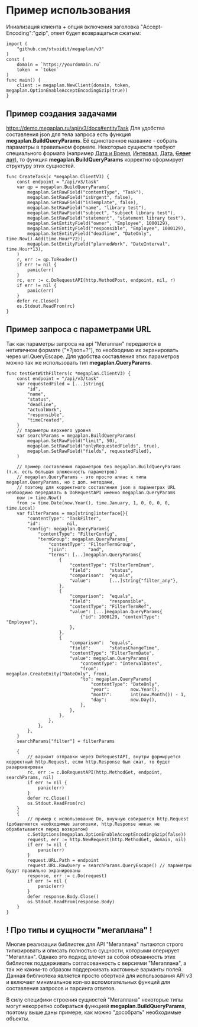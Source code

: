 # Пример использования

Иниализация клиента + опция включения заголовка "Accept-Encoding":"gzip", ответ будет возвращаться сжатым:

    import (
        "github.com/stvoidit/megaplan/v3"
    )
    const (
        domain = `https://yourdomain.ru`
        token  = `token`
    )
    func main() {
        client := megaplan.NewClient(domain, token, megaplan.OptionEnableAcceptEncodingGzip(true))
    }

## Пример создания задачами
https://demo.megaplan.ru/api/v3/docs#entityTask
Для удобства составления json для тела запроса есть функция __megaplan.BuildQueryParams__. Её единственное название - собрать параметры в правильном формате.
Некоторые сущности требуют специального формата (например [Дата и Время](https://demo.megaplan.ru/api/v3/docs#entityDateTime), [Интервал](https://demo.megaplan.ru/api/v3/docs#entityDateInterval), [Дата](https://demo.megaplan.ru/api/v3/docs#entityDateOnly), [~~Сдвиг дат~~](https://demo.megaplan.ru/api/v3/docs#entityShiftDate)), то функция __megaplan.BuildQueryParams__ корректно сформирует структуру этих сущностей.

    func CreateTask(c *megaplan.ClientV3) {
        const endpoint = "/api/v3/task"
        var qp = megaplan.BuildQueryParams(
            megaplan.SetRawField("contentType", "Task"),
            megaplan.SetRawField("isUrgent", false),
            megaplan.SetRawField("isTemplate", false),
            megaplan.SetRawField("name", "library test"),
            megaplan.SetRawField("subject", "subject library test"),
            megaplan.SetRawField("statement", "statement library test"),
            megaplan.SetEntityField("owner", "Employee", 1000129),
            megaplan.SetEntityField("responsible", "Employee", 1000129),
            megaplan.SetEntityField("deadline", "DateOnly", time.Now().Add(time.Hour*72)),
            megaplan.SetEntityField("plannedWork", "DateInterval", time.Hour*13),
        )
        r, err := qp.ToReader()
        if err != nil {
            panic(err)
        }
        rc, err := c.DoRequestAPI(http.MethodPost, endpoint, nil, r)
        if err != nil {
            panic(err)
        }
        defer rc.Close()
        os.Stdout.ReadFrom(rc)
    }

## Пример запроса с параметрами URL
Так как параметры запроса на api "Мегаплан" передаются в нетипичном формате ("*?json=?"), то необходимо их экранировать через url.QueryEscape.
Для удобства составления этих параметров можно так же использовать тип __megaplan.QueryParams__.

    func testGetWithFilters(c *megaplan.ClientV3) {
        const endpoint = "/api/v3/task"
        var requestedFiled = [...]string{
            "id",
            "name",
            "status",
            "deadline",
            "actualWork",
            "responsible",
            "timeCreated",
        }
        // параметры верхнего уровня
        var searchParams = megaplan.BuildQueryParams(
            megaplan.SetRawField("limit", 50),
            megaplan.SetRawField("onlyRequestedFields", true),
            megaplan.SetRawField("fields", requestedFiled),
        )

        // пример составления параметров без megaplan.BuildQueryParams (т.к. есть большая вложенность параметров)
        // megaplan.QueryParams - это просто алиас к типа megaplan.QueryParams, но с доп. методами,
        // поэтому для корректного составления json в параметрах URL необходимо передавать в DoRequestAPI именно megaplan.QueryParams
        now := time.Now()
        from := time.Date(now.Year(), time.January, 1, 0, 0, 0, 0, time.Local)
        var filterParams = map[string]interface{}{
            "contentType": "TaskFilter",
            "id":          nil,
            "config": megaplan.QueryParams{
                "contentType": "FilterConfig",
                "termGroup": megaplan.QueryParams{
                    "contentType": "FilterTermGroup",
                    "join":        "and",
                    "terms": [...]megaplan.QueryParams{
                        {
                            "contentType": "FilterTermEnum",
                            "field":       "status",
                            "comparison":  "equals",
                            "value":       [...]string{"filter_any"},
                        },
                        {
                            "comparison":  "equals",
                            "field":       "responsible",
                            "contentType": "FilterTermRef",
                            "value": [...]megaplan.QueryParams{
                                {"id": 1000129, "contentType": "Employee"},
                            },
                        },
                        {
                            "comparison":  "equals",
                            "field":       "statusChangeTime",
                            "contentType": "FilterTermDate",
                            "value": megaplan.QueryParams{
                                "contentType": "IntervalDates",
                                "from":        megaplan.CreateEnity("DateOnly", from),
                                "to": megaplan.QueryParams{
                                    "contentType": "DateOnly",
                                    "year":        now.Year(),
                                    "month":       int(now.Month()) - 1,
                                    "day":         now.Day(),
                                },
                            },
                        },
                    },
                },
            },
        }
        searchParams["filter"] = filterParams

        {
            // вариант отправки через DoRequestAPI, внутри формируется корректный http.Request, если http.Response был сжат, то будет разархивирован
            rc, err := c.DoRequestAPI(http.MethodGet, endpoint, searchParams, nil)
            if err != nil {
                panic(err)
            }
            defer rc.Close()
            os.Stdout.ReadFrom(rc)
        }
        {
            // пример с использование Do, внучную собирается http.Request (добавляются необходимые заголовки, http.Response никак не обрабатывается перед возвратом)
            c.SetOptions(megaplan.OptionEnableAcceptEncodingGzip(false))
            request, err := http.NewRequest(http.MethodGet, domain, nil)
            if err != nil {
                panic(err)
            }
            request.URL.Path = endpoint
            request.URL.RawQuery = searchParams.QueryEscape() // параметры будут правильно экранированы
            response, err := c.Do(request)
            if err != nil {
                panic(err)
            }
            defer response.Body.Close()
            os.Stdout.ReadFrom(response.Body)
        }
    }

## __!__ Про типы и сущности "мегаплана" __!__

Многие реализации библиотек для API "Мегаплана" пытаются строго типизировать и описать полностью сущности, которыми оперирует "Мегаплан".
Однако это подход влечет за собой обязанность этих библиотек поддерживать согласованность с версиями "Мегаплана", а так же каким-то образом поддерживать кастомные варианты полей.
Данная библиотека является просто оберткой для использования API v3 и включает минимальное кол-во вспомогательных функций для составления запросов и парсинга ответов.

В силу специфики строения сущностей "Мегаплана" некоторые типы могут некорретно собираться функцией __megaplan.BuildQueryParams__, поэтому выше даны примере, как можно "дособрать" необходимые объекты.
